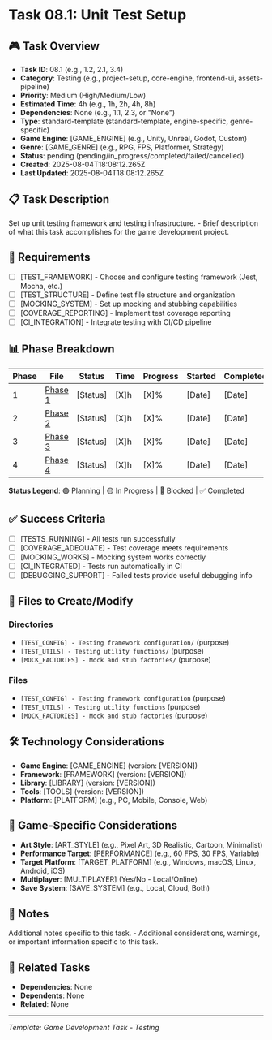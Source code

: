 # Task 08.1: Unit Test Setup

## 🎮 Task Overview
- **Task ID**: 08.1 (e.g., 1.2, 2.1, 3.4)
- **Category**: Testing (e.g., project-setup, core-engine, frontend-ui, assets-pipeline)
- **Priority**: Medium (High/Medium/Low)
- **Estimated Time**: 4h (e.g., 1h, 2h, 4h, 8h)
- **Dependencies**: None (e.g., 1.1, 2.3, or "None")
- **Type**: standard-template (standard-template, engine-specific, genre-specific)
- **Game Engine**: [GAME_ENGINE] (e.g., Unity, Unreal, Godot, Custom)
- **Genre**: [GAME_GENRE] (e.g., RPG, FPS, Platformer, Strategy)
- **Status**: pending (pending/in_progress/completed/failed/cancelled)
- **Created**: 2025-08-04T18:08:12.265Z
- **Last Updated**: 2025-08-04T18:08:12.265Z

## 📋 Task Description
Set up unit testing framework and testing infrastructure. - Brief description of what this task accomplishes for the game development project.

## 🎯 Requirements
- [ ] [TEST_FRAMEWORK] - Choose and configure testing framework (Jest, Mocha, etc.)
- [ ] [TEST_STRUCTURE] - Define test file structure and organization
- [ ] [MOCKING_SYSTEM] - Set up mocking and stubbing capabilities
- [ ] [COVERAGE_REPORTING] - Implement test coverage reporting
- [ ] [CI_INTEGRATION] - Integrate testing with CI/CD pipeline

## 📊 Phase Breakdown
| Phase | File | Status | Time | Progress | Started | Completed |
|-------|------|--------|------|----------|---------|-----------|
| 1 | [Phase 1](./01-unit-test-setup-phase-1.md) | [Status] | [X]h | [X]% | [Date] | [Date] |
| 2 | [Phase 2](./01-unit-test-setup-phase-2.md) | [Status] | [X]h | [X]% | [Date] | [Date] |
| 3 | [Phase 3](./01-unit-test-setup-phase-3.md) | [Status] | [X]h | [X]% | [Date] | [Date] |
| 4 | [Phase 4](./01-unit-test-setup-phase-4.md) | [Status] | [X]h | [X]% | [Date] | [Date] |

**Status Legend**: 🟢 Planning | 🟡 In Progress | 🔴 Blocked | ✅ Completed

## ✅ Success Criteria
- [ ] [TESTS_RUNNING] - All tests run successfully
- [ ] [COVERAGE_ADEQUATE] - Test coverage meets requirements
- [ ] [MOCKING_WORKS] - Mocking system works correctly
- [ ] [CI_INTEGRATED] - Tests run automatically in CI
- [ ] [DEBUGGING_SUPPORT] - Failed tests provide useful debugging info

## 📁 Files to Create/Modify
### Directories
- `[TEST_CONFIG] - Testing framework configuration/` (purpose)
- `[TEST_UTILS] - Testing utility functions/` (purpose)
- `[MOCK_FACTORIES] - Mock and stub factories/` (purpose)

### Files
- `[TEST_CONFIG] - Testing framework configuration` (purpose)
- `[TEST_UTILS] - Testing utility functions` (purpose)
- `[MOCK_FACTORIES] - Mock and stub factories` (purpose)

## 🛠️ Technology Considerations
- **Game Engine**: [GAME_ENGINE] (version: [VERSION])
- **Framework**: [FRAMEWORK] (version: [VERSION])
- **Library**: [LIBRARY] (version: [VERSION])
- **Tools**: [TOOLS] (version: [VERSION])
- **Platform**: [PLATFORM] (e.g., PC, Mobile, Console, Web)

## 🎨 Game-Specific Considerations
- **Art Style**: [ART_STYLE] (e.g., Pixel Art, 3D Realistic, Cartoon, Minimalist)
- **Performance Target**: [PERFORMANCE] (e.g., 60 FPS, 30 FPS, Variable)
- **Target Platform**: [TARGET_PLATFORM] (e.g., Windows, macOS, Linux, Android, iOS)
- **Multiplayer**: [MULTIPLAYER] (Yes/No - Local/Online)
- **Save System**: [SAVE_SYSTEM] (e.g., Local, Cloud, Both)

## 📝 Notes
Additional notes specific to this task. - Additional considerations, warnings, or important information specific to this task.

## 🔗 Related Tasks
- **Dependencies**: None
- **Dependents**: None
- **Related**: None

---
*Template: Game Development Task - Testing* 